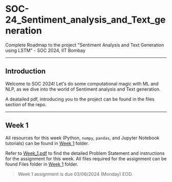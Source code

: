 # SOC-24_Sentiment_analysis_and_Text_generation
Complete Roadmap to the project "Sentiment Analysis and Text Generation using LSTM" - SOC 2024, IIT Bombay

---

## Introduction
Welcome to SOC 2024! Let's do some computational magic with ML and NLP, as we dive into the world of Sentiment analysis and Text generation.

A deatailed pdf, introducing you to the project can be found in the files section of the repo.

---

## Week 1
All resources for this week (Python, ```numpy```, ```pandas```, and Jupyter Notebook tutorials) can be found in [Week 1](https://github.com/dionreji/SOC-24_Sentiment_analysis_and_Text_generation/tree/main/Week%201) folder.

Refer to [Week_1.pdf](https://github.com/dionreji/SOC-24_Sentiment_analysis_and_Text_generation/blob/main/Week%201/Week_1.pdf) to find the detailed Problem Statement and instructions for the assignment for this week. All files required for the assignment can be found Files folder in [Week 1](https://github.com/dionreji/SOC-24_Sentiment_analysis_and_Text_generation/tree/main/Week%201) folder.

> Week 1 assignment is due 03/06/2024 (Monday) EOD.




